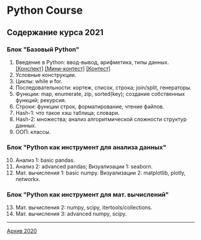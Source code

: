 # Python Course

## Содержание курса 2021
### Блок "Базовый Python"
1. Введение в Python: ввод-вывод, арифметика, типы данных. <br> [[Конспект]](../master/fall-2021/lectures/lecture01_intro.ipynb) [[Мини-контест]]() [[Контест]]()
2. Условные конструкции.
3. Циклы: while и for.
4. Последовательности: кортеж, список, строка; join/split, генераторы.
6. Функции: map, enumerate, zip, sorted(key); создание собственных функций; рекурсия.
7. Строки: функции строк, форматирование, чтение файлов.
8. Hash-1: что такое хэш таблица; словари.
9. Hash-2: множества; анализ алгоритмической сложности структур данных.
10. ООП: классы.
### Блок "Python как инструмент для анализа данных"
10. Анализ 1:	basic pandas.
11. Анализ 2: advanced pandas; Визуализации 1: seaborn.
12. Мат. вычисления 1: basic numpy. Визуализации 2: matplotlib, plotly, networkx.
###	Блок "Python как инструмент для мат. вычислений"
13. Мат. вычисления 2: numpy, scipy, itertools/collections.
14. Мат. вычисления 3: advanced numpy, scipy. 

---

<a href="index2020.md">Архив 2020</a>
